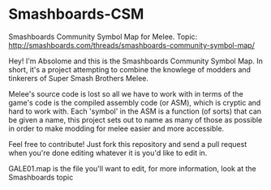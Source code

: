 # Smashboards-CSM
Smashboards Community Symbol Map for Melee. Topic: http://smashboards.com/threads/smashboards-community-symbol-map/

Hey! I'm Absolome and this is the Smashboards Community Symbol Map. In short, it's a project attempting to combine the knowlege of modders and tinkerers of Super Smash Brothers Melee. 

Melee's source code is lost so all we have to work with in terms of the game's code is the compiled assembly code (or ASM), which is cryptic and hard to work with. Each 'symbol' in the ASM is a function (of sorts) that can be given a name, this project sets out to name as many of those as possible in order to make modding for melee easier and more accessible.

Feel free to contribute! Just fork this repository and send a pull request when you're done editing whatever it is you'd like to edit in.

GALE01.map is the file you'll want to edit, for more information, look at the Smashboards topic
